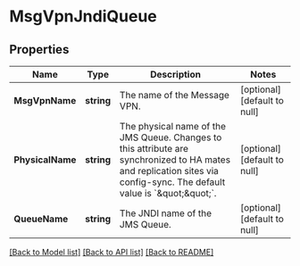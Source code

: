 # MsgVpnJndiQueue

## Properties
Name | Type | Description | Notes
------------ | ------------- | ------------- | -------------
**MsgVpnName** | **string** | The name of the Message VPN. | [optional] [default to null]
**PhysicalName** | **string** | The physical name of the JMS Queue. Changes to this attribute are synchronized to HA mates and replication sites via config-sync. The default value is &#x60;\&quot;\&quot;&#x60;. | [optional] [default to null]
**QueueName** | **string** | The JNDI name of the JMS Queue. | [optional] [default to null]

[[Back to Model list]](../README.md#documentation-for-models) [[Back to API list]](../README.md#documentation-for-api-endpoints) [[Back to README]](../README.md)


